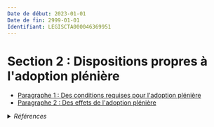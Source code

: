 ```yaml
---
Date de début: 2023-01-01
Date de fin: 2999-01-01
Identifiant: LEGISCTA000046369951
---
```


<h1>Section 2 :  Dispositions propres à l'adoption plénière</h1>

- [Paragraphe 1 : Des conditions requises pour l'adoption plénière](paragraphe_1/README.md)
- [Paragraphe 2 :  Des effets de l'adoption plénière](paragraphe_2/README.md)

<details>
  <summary><em>Références</em></summary>

  <h2>Articles faisant référence à la section</h2>
  
  <ul>
    <li>
      <a href="https://legal.tricoteuses.fr//redirection/LEGIARTI000046369188?vers=git&vers=legifrance">Ordonnance n° 2022-1292 du 5 octobre 2022 prise en application de l'article 18 de la loi n° 2022-219 du 21 février 2022 visant à réformer l'adoption - article 16 ENTIEREMENT_MODIF</a> CREE source
    </li>
  </ul>
</details>
